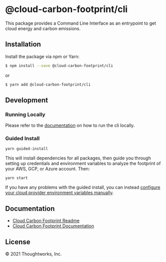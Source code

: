 # @cloud-carbon-footprint/cli

This package provides a Command Line Interface as an entrypoint to get cloud energy and carbon emissions.

## Installation

Install the package via npm or Yarn:

```sh
$ npm install --save @cloud-carbon-footprint/cli
```

or

```sh
$ yarn add @cloud-carbon-footprint/cli
```

## Development

### Running Locally

Please refer to the [documentation](https://www.cloudcarbonfootprint.org/docs/running-the-cli) on how to run the cli locally.

### Guided Install

```
yarn guided-install
```

This will install dependencies for all packages, then guide you through setting up credentials and environment variables to analyze the footprint of your AWS, GCP, or Azure account. Then:

```
yarn start
```

If you have any problems with the guided install, you can instead [configure your cloud provider environment variables manually](https://www.cloudcarbonfootprint.org/docs/introduction#connecting-your-data).

## Documentation

- [Cloud Carbon Footprint Readme](https://github.com/cloud-carbon-footprint/cloud-carbon-footprint/blob/trunk/README.md)
- [Cloud Carbon Footprint Documentation](https://github.com/cloud-carbon-footprint/cloud-carbon-footprint/tree/trunk/microsite/docs/README.md)

## License

© 2021 Thoughtworks, Inc.
